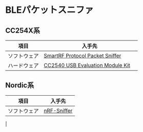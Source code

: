 # BLEパケットスニファ

## CC254X系

| 項目 | 入手先 |
| -- | -- |
| ソフトウェア |[SmartRF Protocol Packet Sniffer](http://www.ti.com/tool/packet-sniffer) |
| ハードウェア |[CC2540 USB Evaluation Module Kit](http://www.ti.com/tool/cc2540emk-usb)　|


## Nordic系

| 項目 | 入手先 |
| -- | -- |
|ソフトウェア|[nRF-Sniffer](https://www.nordicsemi.com/eng/nordic/download_resource/31920/14/36976838)|
|